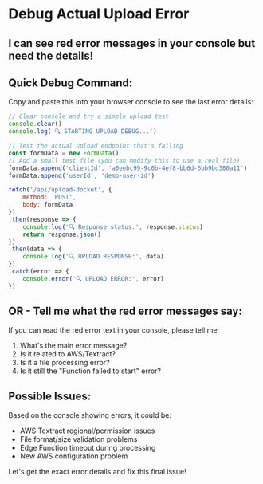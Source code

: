 # Debug Actual Upload Error

## I can see red error messages in your console but need the details!

## Quick Debug Command:
Copy and paste this into your browser console to see the last error details:

```javascript
// Clear console and try a simple upload test
console.clear()
console.log('🔍 STARTING UPLOAD DEBUG...')

// Test the actual upload endpoint that's failing
const formData = new FormData()
// Add a small test file (you can modify this to use a real file)
formData.append('clientId', 'a0eebc99-9c0b-4ef8-bb6d-6bb9bd380a11')
formData.append('userId', 'demo-user-id')

fetch('/api/upload-docket', { 
    method: 'POST', 
    body: formData 
})
.then(response => {
    console.log('🔍 Response status:', response.status)
    return response.json()
})
.then(data => {
    console.log('🔍 UPLOAD RESPONSE:', data)
})
.catch(error => {
    console.error('🔍 UPLOAD ERROR:', error)
})
```

## OR - Tell me what the red error messages say:

If you can read the red error text in your console, please tell me:
1. What's the main error message?
2. Is it related to AWS/Textract?
3. Is it a file processing error?
4. Is it still the "Function failed to start" error?

## Possible Issues:
Based on the console showing errors, it could be:
- AWS Textract regional/permission issues
- File format/size validation problems  
- Edge Function timeout during processing
- New AWS configuration problem

Let's get the exact error details and fix this final issue!